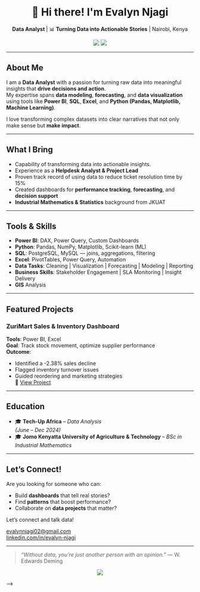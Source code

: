 
<!-- Profile Banner (optional) -->
<h1 align="center">👋 Hi there! I'm Evalyn Njagi</h1>

<p align="center">
   <b>Data Analyst </b> | 📊 <b>Turning Data into Actionable Stories</b> | Nairobi, Kenya
</p>

<p align="center">
  <a href="https://www.linkedin.com/in/evalyn-njagi" target="_blank"><img src="https://img.shields.io/badge/LinkedIn-Connect-blue?style=for-the-badge&logo=linkedin"></a>
  <a href="mailto:evalynnjagi02@gmail.com"><img src="https://img.shields.io/badge/Email-Get_in_Touch-red?style=for-the-badge&logo=gmail"></a>
</p>

---

## About Me

I am a **Data Analyst** with a passion for turning raw data into meaningful insights that **drive decisions and action**.  
My expertise spans **data modeling**, **forecasting**, and **data visualization** using tools like **Power BI**, **SQL**, **Excel**, and **Python (Pandas, Matplotlib, Machine Learning)**.

I love transforming complex datasets into clear narratives that not only make sense but **make impact**.

---

## What I Bring

-  Capability of transforming data into actionable insights.
- Experience as a **Helpdesk Analyst & Project Lead**  
- Proven track record of using data to reduce ticket resolution time by 15%  
- Created dashboards for **performance tracking**, **forecasting**, and **decision support**
- **Industrial Mathematics & Statistics** background from JKUAT

---

## Tools & Skills

- **Power BI**: DAX, Power Query, Custom Dashboards
- **Python**: Pandas, NumPy, Matplotlib, Scikit-learn (ML)
- **SQL**: PostgreSQL, MySQL — joins, aggregations, filtering
- **Excel**: PivotTables, Power Query, Automation
- **Data Tasks**: Cleaning | Visualization | Forecasting | Modeling | Reporting
- **Business Skills**: Stakeholder Engagement | SLA Monitoring | Insight Delivery
- **GIS** Analysis

---

## Featured Projects

### ZuriMart Sales & Inventory Dashboard
 **Tools**: Power BI, Excel  
**Goal**: Track stock movement, optimize supplier performance  
**Outcome**:
- Identified a -2.38% sales decline
- Flagged inventory turnover issues
- Guided reordering and marketing strategies  
🔗 [View Project](#)

---

## Education

- 🎓 **Tech-Up Africa** – *Data Analysis*  
  *(June – Dec 2024)*  
- 🎓 **Jomo Kenyatta University of Agriculture & Technology** – *BSc in Industrial Mathematics*

---

##  Let’s Connect!

Are you looking for someone who can:
- Build **dashboards** that tell real stories?
-  Find **patterns** that boost performance?
-  Collaborate on **data projects** that matter?

 Let’s connect and talk data!

[evalynnjagi02@gmail.com](mailto:evalynnjagi02@gmail.com)  
[linkedin.com/in/evalyn-njagi](https://www.linkedin.com/in/evalyn-njagi)

---

> *“Without data, you’re just another person with an opinion.”* — W. Edwards Deming

<p align="center">
  <img src="https://readme-typing-svg.demolab.com?font=Fira+Code&pause=1000&color=F77F00&center=true&vCenter=true&width=500&lines=Thanks+for+visiting!+Let's+build+together."/>
</p>
-->
